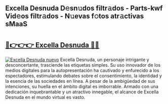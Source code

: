 ## Excella Desnuda D𝚎sn𝚞dos filtr𝚊dos - Parts-kwf Vid𝚎os filtr𝚊dos - N𝚞evas f𝚘tos atr𝚊ctivas sMaaS

# <h2><a href="http://mb3vn6z.tromn.icu/?c=Excella+Desnuda">🔗👉👉👉 Excella Desnuda 🔗🔗</a></h2>

[![Excella Desnuda nuevo](https://i.imgur.com/pEAQMta.gif)](http://mb3vn6z.tromn.icu/?c=Excella+Desnuda)
Excella Desnuda, un personaje intrigante y desconcertante, trasciende las etiquetas simples. Su uso innovador de los medios digitales para la autopresentación ha cautivado y enfurecido a los espectadores, estimulando debates sobre el consentimiento, la identidad y la esencia de las sociedades en línea. A pesar de la ambigüedad de sus intenciones, su huella en el ámbito digital es imborrable. Armado con una dedicación inquebrantable y un atractivo innegable, el alcance de Excella Desnuda en el mundo virtual es vasto.
